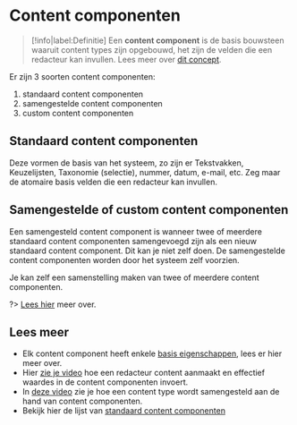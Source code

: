 # Content componenten

> [!info|label:Definitie]
> Een **content component** is de basis bouwsteen waaruit content types zijn opgebouwd, het zijn de velden die een redacteur kan invullen. Lees meer over [dit concept](/common/content/concepts?id=content-componenten).

Er zijn 3 soorten content componenten:
1. standaard content componenten
2. samengestelde content componenten
3. custom content componenten

## Standaard content componenten
Deze vormen de basis van het systeem, zo zijn er Tekstvakken, Keuzelijsten, Taxonomie (selectie), nummer, datum, e-mail, etc. Zeg maar de atomaire basis velden die een redacteur kan invullen.

## Samengestelde of custom content componenten
Een samengesteld content component is wanneer twee of meerdere standaard content componenten samengevoegd zijn als een nieuw standaard content component. Dit kan je niet zelf doen. De samengestelde content componenten worden door het systeem zelf voorzien.

Je kan zelf een samenstelling maken van twee of meerdere content componenten. 

?> [Lees hier](/common/content/concept-cc) meer over.

## Lees meer
* Elk content component heeft enkele [basis eigenschappen](/redactie/content/inrichten-cc-basis), lees er hier meer over.
* Hier [zie je video](https://watch.screencastify.com/v/cT6PcWKM6wmLkvyLUP4x ':target="_blank"') hoe een redacteur content aanmaakt en effectief waardes in de content componenten invoert. 
* In [deze video](https://watch.screencastify.com/v/ZjyAq5pCSHnIbBx61Ayx ':target="_blank"') zie je hoe een content type wordt samengesteld aan de hand van content componenten.
* Bekijk hier de lijst van [standaard content componenten](/redactie/content/inrichten-cc-standaard.md)

